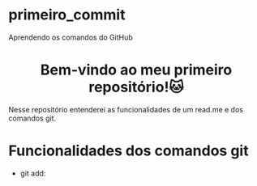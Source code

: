 # primeiro_commit
Aprendendo os comandos do GitHub
<h1 align="center">Bem-vindo ao meu primeiro repositório!🐱</h1>
<P">Nesse repositório entenderei as funcionalidades de um read.me e dos comandos git.</P>

<h1>Funcionalidades dos comandos git</h1>

- git add: 
